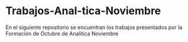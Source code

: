 # Trabajos-Anal-tica-Noviembre
En el siguiente repositorio se encuentran los trabajos presentados por la Formación de Octubre de Analítica Noviembre
